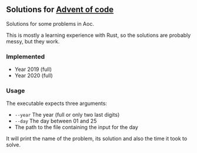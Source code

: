 ## Solutions for [Advent of code](https://adventofcode.com/)

Solutions for some problems in Aoc.

This is mostly a learning experience with Rust, so the solutions are probably messy, but they work.

### Implemented

- Year 2019 (full)
- Year 2020 (full)

### Usage

The executable expects three arguments:

* `--year` The year (full or only two last digits)
* `--day` The day between 01 and 25
* The path to the file containing the input for the day

It will print the name of the problem, its solution and also the time it took to solve.